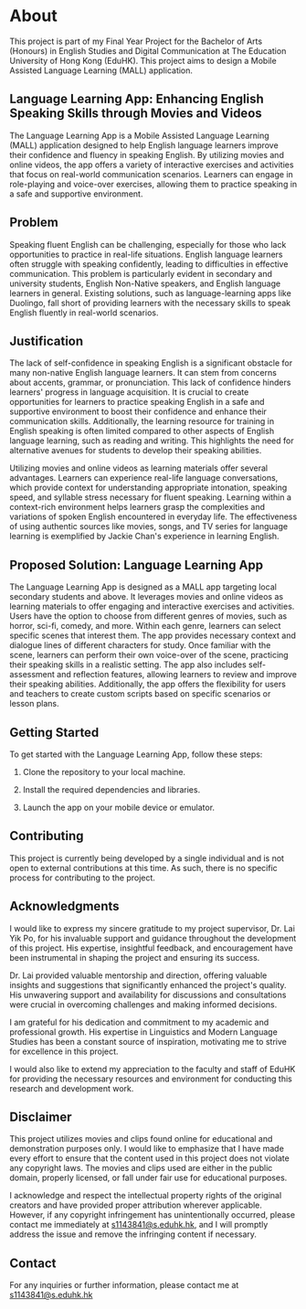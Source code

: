 # About
This project is part of my Final Year Project for the Bachelor of Arts (Honours) in English Studies and Digital Communication at The Education University of Hong Kong (EduHK). This project aims to design a Mobile Assisted Language Learning (MALL) application.

## Language Learning App: Enhancing English Speaking Skills through Movies and Videos
The Language Learning App is a Mobile Assisted Language Learning (MALL) application designed to help English language learners improve their confidence and fluency in speaking English. By utilizing movies and online videos, the app offers a variety of interactive exercises and activities that focus on real-world communication scenarios. Learners can engage in role-playing and voice-over exercises, allowing them to practice speaking in a safe and supportive environment.

## Problem
Speaking fluent English can be challenging, especially for those who lack opportunities to practice in real-life situations. English language learners often struggle with speaking confidently, leading to difficulties in effective communication. This problem is particularly evident in secondary and university students, English Non-Native speakers, and English language learners in general. Existing solutions, such as language-learning apps like Duolingo, fall short of providing learners with the necessary skills to speak English fluently in real-world scenarios.

## Justification
The lack of self-confidence in speaking English is a significant obstacle for many non-native English language learners. It can stem from concerns about accents, grammar, or pronunciation. This lack of confidence hinders learners' progress in language acquisition. It is crucial to create opportunities for learners to practice speaking English in a safe and supportive environment to boost their confidence and enhance their communication skills. Additionally, the learning resource for training in English speaking is often limited compared to other aspects of English language learning, such as reading and writing. This highlights the need for alternative avenues for students to develop their speaking abilities.

Utilizing movies and online videos as learning materials offer several advantages. Learners can experience real-life language conversations, which provide context for understanding appropriate intonation, speaking speed, and syllable stress necessary for fluent speaking. Learning within a context-rich environment helps learners grasp the complexities and variations of spoken English encountered in everyday life. The effectiveness of using authentic sources like movies, songs, and TV series for language learning is exemplified by Jackie Chan's experience in learning English.

## Proposed Solution: Language Learning App
The Language Learning App is designed as a MALL app targeting local secondary students and above. It leverages movies and online videos as learning materials to offer engaging and interactive exercises and activities. Users have the option to choose from different genres of movies, such as horror, sci-fi, comedy, and more. Within each genre, learners can select specific scenes that interest them. The app provides necessary context and dialogue lines of different characters for study. Once familiar with the scene, learners can perform their own voice-over of the scene, practicing their speaking skills in a realistic setting. The app also includes self-assessment and reflection features, allowing learners to review and improve their speaking abilities. Additionally, the app offers the flexibility for users and teachers to create custom scripts based on specific scenarios or lesson plans.

## Getting Started
To get started with the Language Learning App, follow these steps:

1. Clone the repository to your local machine.

2. Install the required dependencies and libraries.

3. Launch the app on your mobile device or emulator.

## Contributing
This project is currently being developed by a single individual and is not open to external contributions at this time. As such, there is no specific process for contributing to the project.

## Acknowledgments
I would like to express my sincere gratitude to my project supervisor, Dr. Lai Yik Po, for his invaluable support and guidance throughout the development of this project. His expertise, insightful feedback, and encouragement have been instrumental in shaping the project and ensuring its success.

Dr. Lai provided valuable mentorship and direction, offering valuable insights and suggestions that significantly enhanced the project's quality. His unwavering support and availability for discussions and consultations were crucial in overcoming challenges and making informed decisions.

I am grateful for his dedication and commitment to my academic and professional growth. His expertise in  Linguistics and Modern Language Studies has been a constant source of inspiration, motivating me to strive for excellence in this project.

I would also like to extend my appreciation to the faculty and staff of EduHK for providing the necessary resources and environment for conducting this research and development work.


## Disclaimer
This project utilizes movies and clips found online for educational and demonstration purposes only. I would like to emphasize that I have made every effort to ensure that the content used in this project does not violate any copyright laws. The movies and clips used are either in the public domain, properly licensed, or fall under fair use for educational purposes.

I acknowledge and respect the intellectual property rights of the original creators and have provided proper attribution wherever applicable. However, if any copyright infringement has unintentionally occurred, please contact me immediately at s1143841@s.eduhk.hk, and I will promptly address the issue and remove the infringing content if necessary.

## Contact
For any inquiries or further information, please contact me at s1143841@s.eduhk.hk
